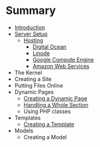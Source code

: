 # Summary

* [Introduction](README.md)
* [Server Setup](server_setup/README.md)
   * [Hosting](server_setup/hosting/README.md)
       * [Digital Ocean](server_setup/hosting/digital_ocean.md)
       * [Linode](server_setup/hosting/linode.md)
       * [Google Compute Engine](server_setup/hosting/gce.md)
       * [Amazon Web Services](server_setup/hosting/aws.md)
* The Kernel
* Creating a Site
* Putting Files Online
* Dynamic Pages
   * [Creating a Dynamic Page](dynamic_pages/creating.md)
   * [Handling a Whole Section](dynamic_pages/sections.md)
   * Using PHP classes
* Templates
   * [Creating a Template](templates/creating.md)
* Models
   * Creating a Model


